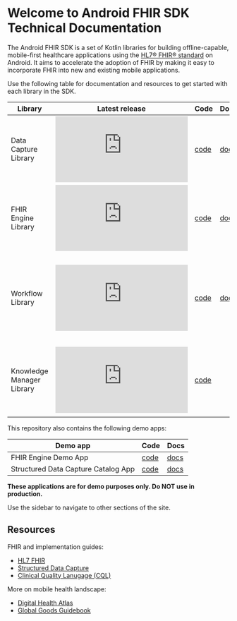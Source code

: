 # Welcome to Android FHIR SDK Technical Documentation

The Android FHIR SDK is a set of Kotlin libraries for building offline-capable, mobile-first
healthcare applications using the [HL7® FHIR® standard](https://www.hl7.org/fhir/) on Android. It
aims to accelerate the adoption of FHIR by making it easy to incorporate FHIR into new and existing
mobile applications.

Use the following table for documentation and resources to get started with each library in the SDK.

| Library              | Latest release                                                                                                                                                                                                                    | Code                                                                  | Docs                                                                                | Codelab | Summary                                                                             |
| -------------------- | --------------------------------------------------------------------------------------------------------------------------------------------------------------------------------------------------------------------------------- | --------------------------------------------------------------------- | ----------------------------------------------------------------------------------- | ----------------------------------------------------------------------------------- | - |
| Data Capture Library         | [![Google Maven](https://badgen.net/maven/v/metadata-url/dl.google.com/dl/android/maven2/com/google/android/fhir/data-capture/maven-metadata.xml)](https://maven.google.com/web/index.html?#com.google.android.fhir:data-capture) | [code](https://github.com/google/android-fhir/tree/master/datacapture)| [docs](use/SDCL/index.md) | [codelab](https://github.com/google/android-fhir/tree/master/codelabs/datacapture) | Collects, validates, and processes healthcare data on Android                           |
| FHIR Engine Library          | [![Google Maven](https://badgen.net/maven/v/metadata-url/dl.google.com/dl/android/maven2/com/google/android/fhir/engine/maven-metadata.xml)](https://maven.google.com/web/index.html?#com.google.android.fhir:engine)       | [code](https://github.com/google/android-fhir/tree/master/engine)     | [docs](use/FEL/index.md)             | [codelab](https://github.com/google/android-fhir/tree/master/codelabs/engine)      | Stores and manages FHIR resources locally on Android and synchronizes with FHIR server |
| Workflow Library             | [![Google Maven](https://badgen.net/maven/v/metadata-url/dl.google.com/dl/android/maven2/com/google/android/fhir/workflow/maven-metadata.xml)](https://maven.google.com/web/index.html?#com.google.android.fhir:workflow)     | [code](https://github.com/google/android-fhir/tree/master/workflow)   | [docs](use/WFL/index.md)                | |  Provides decision support and analytics in clinical workflow on Android including implementation of specific FHIR operations ($measure_evaluate and $apply) |
| Knowledge Manager Library    | [![Google Maven](https://badgen.net/maven/v/metadata-url/dl.google.com/dl/android/maven2/com/google/android/fhir/knowledge/maven-metadata.xml)](https://maven.google.com/web/index.html?#com.google.android.fhir:knowledge)    | [code](https://github.com/google/android-fhir/tree/master/knowledge)  |        | | Manages knowledge resources locally on Android and supports other libraries with knowledge resources                                               |

This repository also contains the following demo apps:

| Demo app                            | Code                                                               | Docs                                                              |
| ----------------------------------- | ------------------------------------------------------------------ | ----------------------------------------------------------------- |
| FHIR Engine Demo App                | [code](https://github.com/google/android-fhir/tree/master/demo)    | [docs](https://google.github.io/android-fhir/use/FEL/Demo-app/)   |
| Structured Data Capture Catalog App | [code](https://github.com/google/android-fhir/tree/master/catalog) | [docs](https://google.github.io/android-fhir/use/SDCL/Demo-app/)  |

**These applications are for demo purposes only. Do NOT use in production.**

Use the sidebar to navigate to other sections of the site.

## Resources

FHIR and implementation guides:

* [HL7 FHIR](https://www.hl7.org/fhir/)
* [Structured Data Capture](http://hl7.org/fhir/us/sdc/)
* [Clinical Quality Lanugage (CQL)](https://cql.hl7.org/)

More on mobile health landscape:

* [Digital Health Atlas](https://digitalhealthatlas.org/)
* [Global Goods Guidebook](https://digitalsquare.org/global-goods-guidebook)
